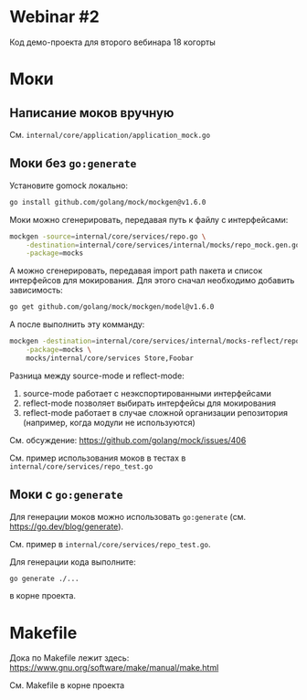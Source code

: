 # Webinar #2

Код демо-проекта для второго вебинара 18 когорты

# Моки

## Написание моков вручную

См. `internal/core/application/application_mock.go`

## Моки без `go:generate`

Установите gomock локально:

```bash
go install github.com/golang/mock/mockgen@v1.6.0
```

Моки можно сгенерировать, передавая путь к файлу с интерфейсами:

```bash
mockgen -source=internal/core/services/repo.go \
    -destination=internal/core/services/internal/mocks/repo_mock.gen.go \
    -package=mocks
```

А можно сгенерировать, передавая import path пакета и список интерфейсов для мокирования. Для этого сначал необходимо добавить зависимость:

```bash
go get github.com/golang/mock/mockgen/model@v1.6.0
```

А после выполнить эту комманду:

```bash
mockgen -destination=internal/core/services/internal/mocks-reflect/repo_mock.gen.go \
    -package=mocks \
    mocks/internal/core/services Store,Foobar
```

Разница между source-mode и reflect-mode:

1. source-mode работает с неэкспортированными интерфейсами
2. reflect-mode позволяет выбирать интерфейсы для мокирования
3. reflect-mode работает в случае сложной организации репозитория (например, когда модули не используются)

См. обсуждение: https://github.com/golang/mock/issues/406

См. пример использования моков в тестах в `internal/core/services/repo_test.go`

## Моки с `go:generate`

Для генерации моков можно использовать `go:generate` (см. https://go.dev/blog/generate).

См. пример в `internal/core/services/repo_test.go`.

Для генерации кода выполните:

```bash
go generate ./...
```

в корне проекта.

# Makefile

Дока по Makefile лежит здесь: https://www.gnu.org/software/make/manual/make.html

См. Makefile в корне проекта

